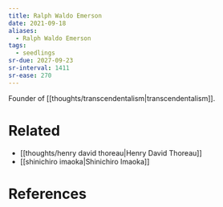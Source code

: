 ```yaml
---
title: Ralph Waldo Emerson
date: 2021-09-18
aliases:
  - Ralph Waldo Emerson
tags:
  - seedlings
sr-due: 2027-09-23
sr-interval: 1411
sr-ease: 270
---
```

Founder of [[thoughts/transcendentalism|transcendentalism]].

# Related

- [[thoughts/henry david thoreau|Henry David Thoreau]]
- [[shinichiro imaoka|Shinichiro Imaoka]]

# References